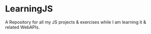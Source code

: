 # LearningJS
A Repository for all my JS projects & exercises while I am learning it & related WebAPIs.
